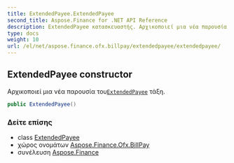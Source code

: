 ```yaml
---
title: ExtendedPayee.ExtendedPayee
second_title: Aspose.Finance for .NET API Reference
description: ExtendedPayee κατασκευαστής. Αρχικοποιεί μια νέα παρουσία τουExtendedPayee τάξη.
type: docs
weight: 10
url: /el/net/aspose.finance.ofx.billpay/extendedpayee/extendedpayee/
---
```

## ExtendedPayee constructor

Αρχικοποιεί μια νέα παρουσία του[`ExtendedPayee`](../) τάξη.

```csharp
public ExtendedPayee()
```

### Δείτε επίσης

* class [ExtendedPayee](../)
* χώρος ονομάτων [Aspose.Finance.Ofx.BillPay](../../extendedpayee/)
* συνέλευση [Aspose.Finance](../../../)


